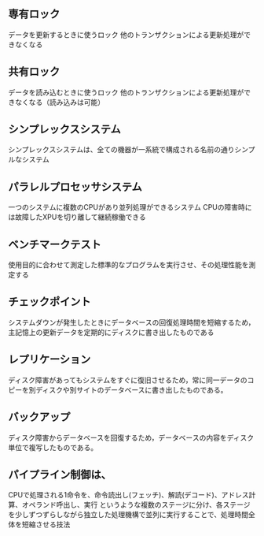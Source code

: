 ## 専有ロック
データを更新するときに使うロック
他のトランザクションによる更新処理ができなくなる

## 共有ロック
データを読み込むときに使うロック
他のトランザクションによる更新処理ができなくなる（読み込みは可能）

## シンプレックスシステム
シンプレックスシステムは、全ての機器が一系統で構成される名前の通りシンプルなシステム

## パラレルプロセッサシステム
一つのシステムに複数のCPUがあり並列処理ができるシステム
CPUの障害時には故障したXPUを切り離して継続稼働できる

## ベンチマークテスト
使用目的に合わせて測定した標準的なプログラムを実行させ、その処理性能を測定する

## チェックポイント
システムダウンが発生したときにデータベースの回復処理時間を短縮するため，主記憶上の更新データを定期的にディスクに書き出したものである

## レプリケーション
ディスク障害があってもシステムをすぐに復旧させるため，常に同一データのコピーを別ディスクや別サイトのデータベースに書き出したものである。


## バックアップ
ディスク障害からデータベースを回復するため，データベースの内容をディスク単位で複写したものである。

## パイプライン制御は、
CPUで処理される1命令を、命令読出し(フェッチ)、解読(デコード)、アドレス計算、オペランド呼出し、実行 というような複数のステージに分け、各ステージを少しずつずらしながら独立した処理機構で並列に実行することで、処理時間全体を短縮させる技法









